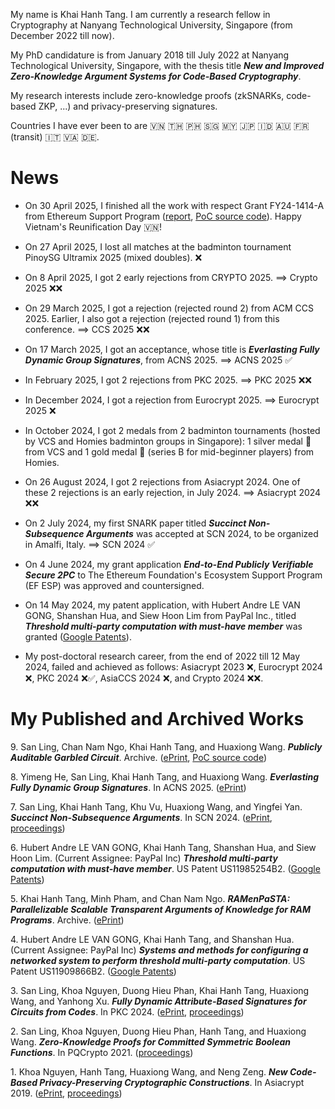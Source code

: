 My name is Khai Hanh Tang. I am currently a research fellow in Cryptography at Nanyang Technological University, Singapore (from December 2022 till now).

My PhD candidature is from January 2018 till July 2022 at Nanyang Technological University, Singapore, with the thesis title _**New and Improved Zero-Knowledge Argument Systems for Code-Based Cryptography**_.  

My research interests include zero-knowledge proofs (zkSNARKs, code-based ZKP, ...) and privacy-preserving signatures.

Countries I have ever been to are 🇻🇳 🇹🇭 🇵🇭 🇸🇬 🇲🇾 🇯🇵 🇮🇩 🇦🇺 🇫🇷(transit) 🇮🇹 🇻🇦 🇩🇪.

# News
- On 30 April 2025, I finished all the work with respect Grant FY24-1414-A from Ethereum Support Program ([report](https://eprint.iacr.org/2025/772), [PoC source code](https://github.com/Crazy-Cryptographic-Buddies/pa-gc-rs)). Happy Vietnam's Reunification Day 🇻🇳!

- On 27 April 2025, I lost all matches at the badminton tournament PinoySG Ultramix 2025 (mixed doubles). :x:

- On 8 April 2025, I got 2 early rejections from CRYPTO 2025. ==> Crypto 2025 :x::x:

- On 29 March 2025, I got a rejection (rejected round 2) from ACM CCS 2025. Earlier, I also got a rejection (rejected round 1) from this conference. ==> CCS 2025 :x::x:

- On 17 March 2025, I got an acceptance, whose title is _**Everlasting Fully Dynamic Group Signatures**_, from ACNS 2025. ==> ACNS 2025 :white_check_mark:

- In February 2025, I got 2 rejections from PKC 2025. ==> PKC 2025 :x::x:

- In December 2024, I got a rejection from Eurocrypt 2025. ==> Eurocrypt 2025 :x:

- In October 2024, I got 2 medals from 2 badminton tournaments (hosted by VCS and Homies badminton groups in Singapore): 1 silver medal :2nd_place_medal: from VCS and 1 gold medal :medal_sports: (series B for mid-beginner players) from Homies.

- On 26 August 2024, I got 2 rejections from Asiacrypt 2024. One of these 2 rejections is an early rejection, in July 2024. ==> Asiacrypt 2024 :x::x:

- On 2 July 2024, my first SNARK paper titled _**Succinct Non-Subsequence Arguments**_ was accepted at SCN 2024, to be organized in Amalfi, Italy. ==> SCN 2024 :white_check_mark:

- On 4 June 2024, my grant application _**End-to-End Publicly Verifiable Secure 2PC**_ to The Ethereum Foundation's Ecosystem Support Program (EF ESP) was approved and countersigned.

- On 14 May 2024, my patent application, with Hubert Andre LE VAN GONG, Shanshan Hua, and Siew Hoon Lim from PayPal Inc., titled _**Threshold multi-party computation with must-have member**_ was granted ([Google Patents](https://patents.google.com/patent/US11985254B2/en)).

- My post-doctoral research career, from the end of 2022 till 12 May 2024, failed and achieved as follows: Asiacrypt 2023 :x:, Eurocrypt 2024 :x:, PKC 2024 :x::white_check_mark:, AsiaCCS 2024 :x:, and Crypto 2024 :x::x:.

# My Published and Archived Works
9\. San Ling, Chan Nam Ngo, Khai Hanh Tang, and Huaxiong Wang. _**Publicly Auditable Garbled Circuit**_. Archive. ([ePrint](https://eprint.iacr.org/2025/772), [PoC source code](https://github.com/Crazy-Cryptographic-Buddies/pa-gc-rs))

8\. Yimeng He, San Ling, Khai Hanh Tang, and Huaxiong Wang. _**Everlasting Fully Dynamic Group Signatures**_. In ACNS 2025. ([ePrint](https://ia.cr/2025/627))

7\. San Ling, Khai Hanh Tang, Khu Vu, Huaxiong Wang, and Yingfei Yan. _**Succinct Non-Subsequence Arguments**_. In SCN 2024. ([ePrint](https://ia.cr/2024/1264), [proceedings](https://link.springer.com/chapter/10.1007/978-3-031-71070-4_2))

6\. Hubert Andre LE VAN GONG, Khai Hanh Tang, Shanshan Hua, and Siew Hoon Lim. (Current Assignee: PayPal Inc) _**Threshold multi-party computation with must-have member**_. US Patent US11985254B2. ([Google Patents](https://patents.google.com/patent/US11985254B2/en))

5\.  Khai Hanh Tang, Minh Pham, and Chan Nam Ngo. _**RAMenPaSTA: Parallelizable Scalable Transparent Arguments of Knowledge for RAM Programs**_. Archive. ([ePrint](https://ia.cr/2024/336))

4\. Hubert Andre LE VAN GONG, Khai Hanh Tang, and Shanshan Hua. (Current Assignee: PayPal Inc) _**Systems and methods for configuring a networked system to perform threshold multi-party computation**_. US Patent US11909866B2. ([Google Patents](https://patents.google.com/patent/US11909866B2))

3\.  San Ling, Khoa Nguyen, Duong Hieu Phan, Khai Hanh Tang, Huaxiong Wang, and Yanhong Xu. _**Fully Dynamic Attribute-Based Signatures for Circuits from Codes**_. In PKC 2024. ([ePrint](https://ia.cr/2024/022), [proceedings](https://link.springer.com/chapter/10.1007/978-3-031-57718-5_2))

2\. San Ling, Khoa Nguyen, Duong Hieu Phan, Hanh Tang, and Huaxiong Wang. _**Zero-Knowledge Proofs for Committed Symmetric Boolean Functions**_. In PQCrypto 2021. ([proceedings](https://link.springer.com/chapter/10.1007/978-3-030-81293-5_18))

1\. Khoa Nguyen, Hanh Tang, Huaxiong Wang, and Neng Zeng. _**New Code-Based Privacy-Preserving Cryptographic Constructions**_. In Asiacrypt 2019. ([ePrint](https://ia.cr/2019/513), [proceedings](https://link.springer.com/chapter/10.1007/978-3-030-34621-8_2))
